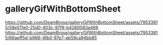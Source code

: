 # galleryGifWithBottomSheet
https://github.com/DeamBrose/galleryGifWithBottomSheet/assets/79533815/58e511e0-25d0-403c-97f9-b4280083a466
https://github.com/DeamBrose/galleryGifWithBottomSheet/assets/79533815/66aeff5d-b966-4fb0-97e7-eb59ca94bb85                    
